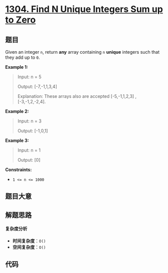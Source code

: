# [1304. Find N Unique Integers Sum up to Zero](https://leetcode.com/problems/find-n-unique-integers-sum-up-to-zero/)

## 题目

Given an integer `n`, return **any** array containing `n` **unique** integers
such that they add up to `0`.

**Example 1:**

> Input: n = 5
>
> Output: [-7,-1,1,3,4]
>
> Explanation: These arrays also are accepted [-5,-1,1,2,3] , [-3,-1,2,-2,4].

**Example 2:**

> Input: n = 3
>
> Output: [-1,0,1]

**Example 3:**

> Input: n = 1
>
> Output: [0]

**Constraints:**

- `1 <= n <= 1000`

## 题目大意

## 解题思路

#### 复杂度分析

- **时间复杂度**：`O()`
- **空间复杂度**：`O()`

## 代码

```javascript

```
